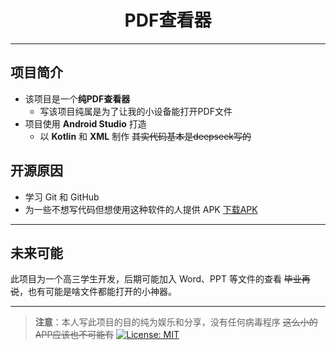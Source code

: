 <div align="center">

# PDF查看器

</div>

---

## 项目简介

- 该项目是一个**纯PDF查看器**
  - 写该项目纯属是为了让我的小设备能打开PDF文件
- 项目使用 **Android Studio** 打造
  - 以 **Kotlin** 和 **XML** 制作 ~~其实代码基本是deepseek写的~~

## 开源原因

- 学习 Git 和 GitHub
- 为一些不想写代码但想使用这种软件的人提供 APK [下载APK](https://www.baidu.com)

---

## 未来可能

此项目为一个高三学生开发，后期可能加入 Word、PPT 等文件的查看 ~~毕业再说~~，也有可能是啥文件都能打开的小神器。

---

> **注意**：本人写此项目的目的纯为娱乐和分享，没有任何病毒程序 ~~这么小的APP应该也不可能有~~
[![License: MIT](https://img.shields.io/badge/License-MIT-yellow.svg)](https://opensource.org/licenses/MIT)
